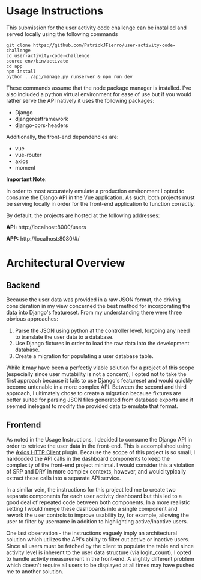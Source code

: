 # Usage Instructions

This submission for the user activity code challenge can be installed and served locally using the following commands

```
git clone https://github.com/PatrickJFierro/user-activity-code-challenge
cd user-activity-code-challenge
source env/bin/activate
cd app
npm install
python ../api/manage.py runserver & npm run dev
```

These commands assume that the node package manager is installed. I've also included a python virtual environment for ease
of use but if you would rather serve the API natively it uses the following packages:
- Django
- djangorestframework
- django-cors-headers

Additionally, the front-end dependencies are:
- vue
- vue-router
- axios
- moment

**Important Note**:

In order to most accurately emulate a production environment I opted to consume the Django API in the Vue application.
As such, both projects must be serving locally in order for the front-end application to function correctly.

By default, the projects are hosted at the following addresses:

__API:__ http://localhost:8000/users

__APP:__ http://localhost:8080/#/

# Architectural Overview

## Backend
Because the user data was provided in a raw JSON format, the driving consideration in my view concerned the best
method for incorporating the data into Django's featureset. From my understanding there were three obvious approaches:

1. Parse the JSON using python at the controller level, forgoing any need to translate the user data to a database.
2. Use Django fixtures in order to load the raw data into the development database.
3. Create a migration for populating a user database table.

While it may have been a perfectly viable solution for a project of this scope (especially since user mutability is
not a concern), I opted not to take the first approach because it fails to use Django's featureset and would quickly
become untenable in a more complex API. Between the second and third approach, I ultimately chose to create a migration
because fixtures are better suited for parsing JSON files generated from database exports and it seemed inelegant to
modify the provided data to emulate that format.

## Frontend
As noted in the Usage Instructions, I decided to consume the Django API in order to retrieve the user data in the
front-end. This is accomplished using the [Axios HTTP Client](https://github.com/axios/axios) plugin. Because the
scope of this project is so small, I hardcoded the API calls in the dashboard components to keep the complexity of
the front-end project minimal. I would consider this a violation of SRP and DRY in more complex contexts, however,
and would typically extract these calls into a separate API service.

In a similar vein, the instructions for this project led me to create two separate components for each
user activity dashboard but this led to a good deal of repeated code between both components. In a more realistic
setting I would merge these dashboards into a single component and rework the user controls to improve usability by,
for example, allowing the user to filter by username in addition to highlighting active/inactive users.

One last observation - the instructions vaguely imply an architectural solution which utilizes the API's ability to
filter out active or inactive users. Since all users must be fetched by the client to populate the table and since
activity level is inherent to the user data structure (via login\_count), I opted to handle activity measurement in
the front-end. A slightly different problem which doesn't require all users to be displayed at all times may have pushed
me to another solution.
